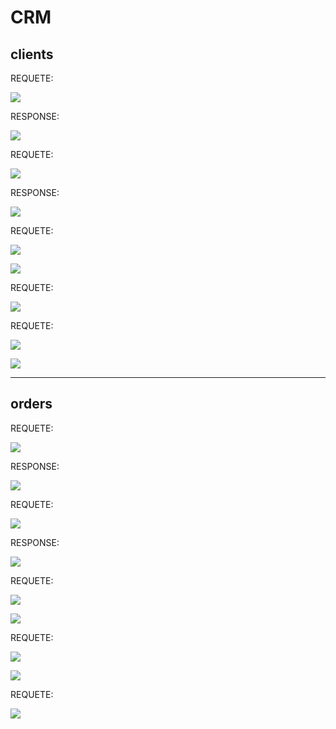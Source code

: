 # CRM

## clients

REQUETE:

![](README_files/clients_GET.png)

RESPONSE:

![](README_files/clients_GET_response.png)

REQUETE:

![](README_files/clients_id_GET.png)

RESPONSE:

![](README_files/clients_id_GET_response.png)

REQUETE:

![](README_files/clients_POST.png)

![](README_files/clients_POST_body.png)

REQUETE:

![](README_files/clients_DELETE.png)

REQUETE:

![](README_files/clients_PUT.png)

![](README_files/clients_PUT_body.png)

---

## orders

REQUETE:

![](README_files/orders_GET.png)

RESPONSE:

![](README_files/orders_GET_response.png)

REQUETE:

![](README_files/orders_id_GET.png)

RESPONSE:

![](README_files/orders_id_GET_response.png)

REQUETE:

![](README_files/orders_POST.png)

![](README_files/orders_POST_body.png)

REQUETE:

![](README_files/orders_id_PUT.png)

![](README_files/orders_id_PUT_body.png)

REQUETE:

![](README_files/orders_id_DELETE.png)
